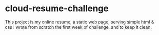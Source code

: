 # cloud-resume-challenge

This project is my online resume, a static web page, serving simple html & css I wrote from scratch the first week of challenge, and to keep it clean.
